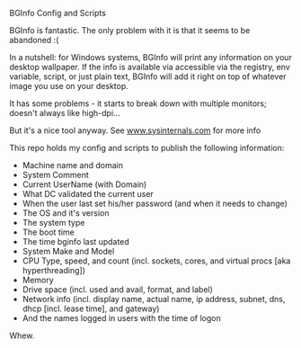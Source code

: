 BGInfo Config and Scripts

BGInfo is fantastic. The only problem with it is that it seems to be abandoned :(

In a nutshell: for Windows systems, BGInfo will print any information on your desktop wallpaper. 
If the info is available via accessible via the registry, env variable, script, or just plain text, 
BGInfo will add it right on top of whatever image you use on your desktop.

It has some problems - it starts to break down with multiple monitors; doesn't always like high-dpi... 

But it's a nice tool anyway. See www.sysinternals.com for more info

This repo holds my config and scripts to publish the following information:

* Machine name and domain
* System Comment
* Current UserName (with Domain)
* What DC validated the current user
* When the user last set his/her password (and when it needs to change)
* The OS and it's version
* The system type
* The boot time
* The time bginfo last updated
* System Make and Model
* CPU Type, speed, and count (incl. sockets, cores, and virtual procs [aka hyperthreading])
* Memory
* Drive space (incl. used and avail, format, and label)
* Network info (incl. display name, actual name, ip address, subnet, dns, dhcp [incl. lease time], and gateway)
* And the names logged in users with the time of logon

Whew.

